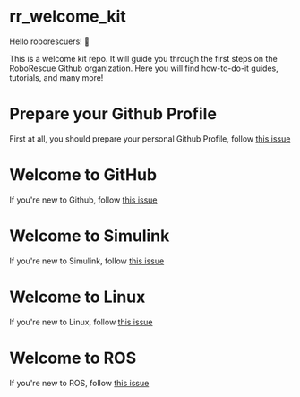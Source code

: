 # rr_welcome_kit

Hello roborescuers! 👋

This is a welcome kit repo. It will guide you through the first steps on the RoboRescue Github organization. 
Here you will find how-to-do-it guides, tutorials, and many more! 
# Prepare your Github Profile
First at all, you should prepare your personal Github Profile, follow [this issue](https://github.com/RoboRescueUMA/rr_welcome_kit/issues/1)

# Welcome to GitHub
If you're new to Github, follow [this issue](https://github.com/RoboRescueUMA/rr_welcome_kit/issues/6)

# Welcome to Simulink
If you're new to Simulink, follow [this issue](https://github.com/RoboRescueUMA/rr_welcome_kit/issues/5)

# Welcome to Linux
If you're new to Linux, follow [this issue](https://github.com/RoboRescueUMA/rr_welcome_kit/issues/4)

# Welcome to ROS
If you're new to ROS, follow [this issue](https://github.com/RoboRescueUMA/rr_welcome_kit/issues/2)
